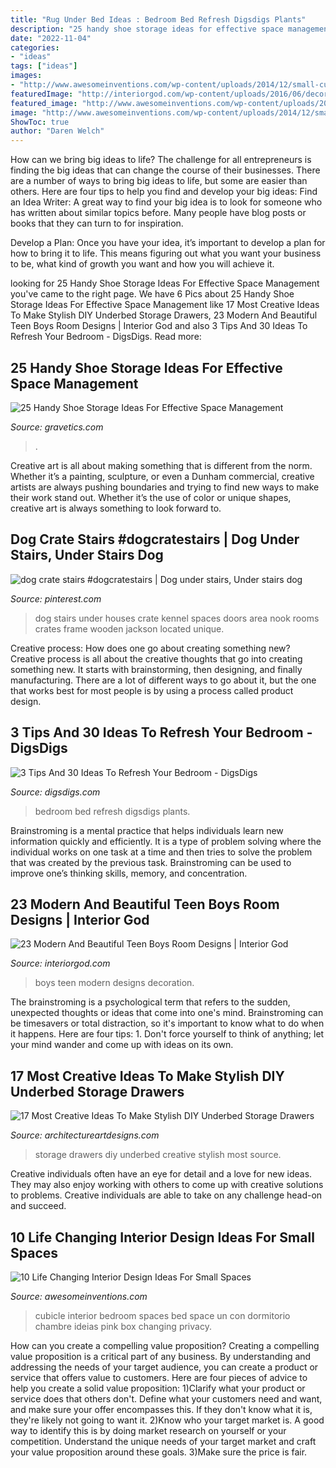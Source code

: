 ```yaml
---
title: "Rug Under Bed Ideas : Bedroom Bed Refresh Digsdigs Plants"
description: "25 handy shoe storage ideas for effective space management"
date: "2022-11-04"
categories:
- "ideas"
tags: ["ideas"]
images:
- "http://www.awesomeinventions.com/wp-content/uploads/2014/12/small-cubicle-room.jpg"
featuredImage: "http://interiorgod.com/wp-content/uploads/2016/06/decoration-ideas-for-boys-room.jpg"
featured_image: "http://www.awesomeinventions.com/wp-content/uploads/2014/12/small-cubicle-room.jpg"
image: "http://www.awesomeinventions.com/wp-content/uploads/2014/12/small-cubicle-room.jpg"
ShowToc: true
author: "Daren Welch"
---
```



How can we bring big ideas to life?
The challenge for all entrepreneurs is finding the big ideas that can change the course of their businesses. There are a number of ways to bring big ideas to life, but some are easier than others. Here are four tips to help you find and develop your big ideas:
Find an Idea Writer: A great way to find your big idea is to look for someone who has written about similar topics before. Many people have blog posts or books that they can turn to for inspiration.

Develop a Plan: Once you have your idea, it’s important to develop a plan for how to bring it to life. This means figuring out what you want your business to be, what kind of growth you want and how you will achieve it.

	

		
looking for 25 Handy Shoe Storage Ideas For Effective Space Management you've came to the right page. We have 6 Pics about 25 Handy Shoe Storage Ideas For Effective Space Management like 17 Most Creative Ideas To Make Stylish DIY Underbed Storage Drawers, 23 Modern And Beautiful Teen Boys Room Designs | Interior God and also 3 Tips And 30 Ideas To Refresh Your Bedroom - DigsDigs. Read more:
		
    
## 25 Handy Shoe Storage Ideas For Effective Space Management

<img loading=lazy src="https://www.gravetics.com/wp-content/uploads/2017/07/Shoe-Drawer.jpg" onerror="this.onerror=null;this.src='https://tse4.mm.bing.net/th?id=OIP.cjrGKXQZ2lICu3QZntTEaQHaLH&amp;pid=15.1';" alt="25 Handy Shoe Storage Ideas For Effective Space Management">

_Source: gravetics.com_

>. 

	

Creative art is all about making something that is different from the norm. Whether it’s a painting, sculpture, or even a Dunham commercial, creative artists are always pushing boundaries and trying to find new ways to make their work stand out. Whether it’s the use of color or unique shapes, creative art is always something to look forward to.

    
## Dog Crate Stairs #dogcratestairs | Dog Under Stairs, Under Stairs Dog

<img loading=lazy src="https://i.pinimg.com/736x/eb/2e/45/eb2e456bd52049cde4461aba3786cdd6.jpg" onerror="this.onerror=null;this.src='https://tse2.mm.bing.net/th?id=OIP.Lwz5pAsRE2q2phSv_-3T3QHaJ3&amp;pid=15.1';" alt="dog crate stairs #dogcratestairs | Dog under stairs, Under stairs dog">

_Source: pinterest.com_

>dog stairs under houses crate kennel spaces doors area nook rooms crates frame wooden jackson located unique. 

	

Creative process: How does one go about creating something new?
Creative process is all about the creative thoughts that go into creating something new. It starts with brainstorming, then designing, and finally manufacturing. There are a lot of different ways to go about it, but the one that works best for most people is by using a process called product design.

    
## 3 Tips And 30 Ideas To Refresh Your Bedroom - DigsDigs

<img loading=lazy src="https://www.digsdigs.com/photos/2017/04/23-hang-some-greenery-over-the-bed.jpg" onerror="this.onerror=null;this.src='https://tse3.mm.bing.net/th?id=OIP.39dcuHCHbMeslxhazbWFjAHaLG&amp;pid=15.1';" alt="3 Tips And 30 Ideas To Refresh Your Bedroom - DigsDigs">

_Source: digsdigs.com_

>bedroom bed refresh digsdigs plants. 

	

Brainstroming is a mental practice that helps individuals learn new information quickly and efficiently. It is a type of problem solving where the individual works on one task at a time and then tries to solve the problem that was created by the previous task. Brainstroming can be used to improve one’s thinking skills, memory, and concentration.

    
## 23 Modern And Beautiful Teen Boys Room Designs | Interior God

<img loading=lazy src="http://interiorgod.com/wp-content/uploads/2016/06/decoration-ideas-for-boys-room.jpg" onerror="this.onerror=null;this.src='https://tse1.mm.bing.net/th?id=OIP.rfUkbSesZMJ7tU2jGb-m3gHaKh&amp;pid=15.1';" alt="23 Modern And Beautiful Teen Boys Room Designs | Interior God">

_Source: interiorgod.com_

>boys teen modern designs decoration. 

	

The brainstroming is a psychological term that refers to the sudden, unexpected thoughts or ideas that come into one's mind. Brainstroming can be timesavers or total distraction, so it's important to know what to do when it happens. Here are four tips: 1. Don't force yourself to think of anything; let your mind wander and come up with ideas on its own. 
    
## 17 Most Creative Ideas To Make Stylish DIY Underbed Storage Drawers

<img loading=lazy src="https://www.architectureartdesigns.com/wp-content/uploads/2017/01/14-44.jpg" onerror="this.onerror=null;this.src='https://tse1.mm.bing.net/th?id=OIP.UGnKKlrT3J1Kc_crjVwuuAHaJ3&amp;pid=15.1';" alt="17 Most Creative Ideas To Make Stylish DIY Underbed Storage Drawers">

_Source: architectureartdesigns.com_

>storage drawers diy underbed creative stylish most source. 

	

Creative individuals often have an eye for detail and a love for new ideas. They may also enjoy working with others to come up with creative solutions to problems. Creative individuals are able to take on any challenge head-on and succeed.

    
## 10 Life Changing Interior Design Ideas For Small Spaces

<img loading=lazy src="http://www.awesomeinventions.com/wp-content/uploads/2014/12/small-cubicle-room.jpg" onerror="this.onerror=null;this.src='https://tse1.mm.bing.net/th?id=OIP.L43zraIPZ1cwqzqW3cMhCgHaLa&amp;pid=15.1';" alt="10 Life Changing Interior Design Ideas For Small Spaces">

_Source: awesomeinventions.com_

>cubicle interior bedroom spaces bed space un con dormitorio chambre ideias pink box changing privacy. 

	

How can you create a compelling value proposition?
Creating a compelling value proposition is a critical part of any business. By understanding and addressing the needs of your target audience, you can create a product or service that offers value to customers. Here are four pieces of advice to help you create a solid value proposition:
1)Clarify what your product or service does that others don't. Define what your customers need and want, and make sure your offer encompasses this. If they don't know what it is, they're likely not going to want it.
2)Know who your target market is. A good way to identify this is by doing market research on yourself or your competition. Understand the unique needs of your target market and craft your value proposition around these goals.
3)Make sure the price is fair.

